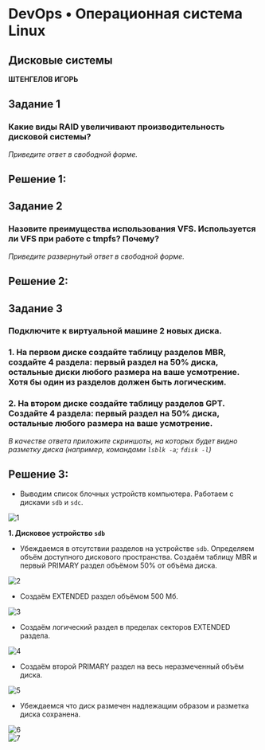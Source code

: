 # DevOps • Операционная система Linux
## Дисковые системы
__ШТЕНГЕЛОВ ИГОРЬ__

## Задание 1
### Какие виды RAID увеличивают производительность дисковой системы? 
_Приведите ответ в свободной форме._ 


## Решение 1:


## Задание 2
### Назовите преимущества использования VFS. Используется ли VFS при работе с tmpfs? Почему? 
_Приведите развернутый ответ в свободной форме._ 

## Решение 2:


## Задание 3
### Подключите к виртуальной машине 2 новых диска.
### 1. На первом диске создайте таблицу разделов MBR, создайте 4 раздела: первый раздел на 50% диска, остальные диски любого размера на ваше усмотрение. Хотя бы один из разделов должен быть логическим.
### 2. На втором диске создайте таблицу разделов GPT. Создайте 4 раздела: первый раздел на 50% диска, остальные любого размера на ваше усмотрение.
_В качестве ответа приложите скриншоты, на которых будет видно разметку диска (например, командами `lsblk -a`; `fdisk -l`)_ 

## Решение 3:
* Выводим список блочных устройств компьютера. Работаем с дисками `sdb` и `sdc`.
  
![1](./images/2_1.png)  

__1. Дисковое устройство `sdb`__ 

* Убеждаемся в отсутствии разделов на устройстве `sdb`. Определяем объём доступного дискового пространства. Создаём таблицу MBR и первый PRIMARY раздел объёмом 50% от объёма диска.
   
![2](./images/2_2.png)  

* Создаём EXTENDED раздел объёмом 500 Мб.
  
![3](./images/2_3.png)  

* Создаём логический раздел в пределах секторов EXTENDED раздела.
  
![4](./images/2_4.png)  

* Создаём второй PRIMARY раздел на весь неразмеченный объём диска.
  
![5](./images/2_5.png)  

* Убеждаемся что диск размечен надлежащим образом и разметка диска сохранена. 
  
![6](./images/2_6.png)  
![7](./images/2_7.png)  

